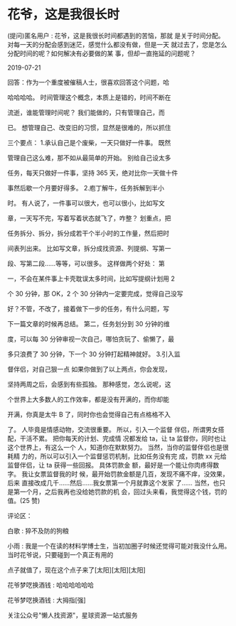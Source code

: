 # 花爷，这是我很长时

(提问)匿名用户 : 花爷，这是我很长时间都遇到的苦恼，那就 是关于时间分配。 对每一天的分配会感到迷茫，感觉什么都没有做，但是一天 就过去了，您是怎么分配时间的呢？如何解决有必要做的某 事，但却一直拖延的问题呢？

2019-07-21

回答：作为一个重度被催稿人士，很喜欢回答这个问题，哈

哈哈哈哈。 时间管理这个概念，本质上是错的，时间不断在

流逝，谁能管理时间呢？ 我们能做的，只有管理自己，而

已。 想管理自己、改变旧的习惯，显然是很难的，所以抓住

三个要点： 1.承认自己是个废柴，一天只做好一件事。 既然

管理自己这么难，那不如从最简单的开始。 别给自己设太多

任务，每天只做好一件事，坚持 365 天，绝对比你一天做十件

事然后歇一个月要好得多。 2.庖丁解牛，任务拆解到半小

时。 有人说了，一件事可以很大，也可以很小，比如写文

章，一天写不完，写着写着状态就飞了，咋整？ 划重点，把

任务拆分、拆分，拆分成若干个半小时的工作量，然后把时

间表列出来。 比如写文章，拆分成找资源、列提纲、写第一

段、写第二段……等等，可以很多。 这样做两个好处： 第

一，不会在某件事上卡壳耽误太多时间，比如写提纲计划用 2

个 30 分钟，那 OK，2 个 30 分钟内一定要完成，觉得自己没写

好？不管，不改了，接着做下一步的任务，有什么问题，写

下一篇文章的时候再总结。 第二，任务划分到 30 分钟的维

度，可以每 30 分钟审视一次自己，哪怕贪玩了、偷懒了，最

多只浪费了 30 分钟，下一个 30 分钟打起精神就好。 3.引入监

督伴侣，对自己狠一点 如果你做到了以上两点，你会发现，

坚持两周之后，会感到有些孤独。 那种感觉，怎么说呢，这

个世界上大多数人的工作效率，都是没有开满的，而你却能

开满，你真是太牛 B 了，同时你也会觉得自己有点格格不入

了。 人毕竟是情感动物，交流很重要。 所以，引入一个监督 伴侣，所谓男女搭配，干活不累。 把你每天的计划、完成情 况都发给 ta，让 ta 监督你，同时也让这个世界上，有这么一个 人，知道你在默默努力。 当然，当你的监督伴侣也是很耗精 力的，所以可以引入一个监督惩罚机制，比如任务没有完 成，罚款 xx 元给监督伴侣，让 ta 获得一些回报。 具体罚款金 额，最好是一个能让你肉疼得数字。 我让女票监督我的时 候，最开始罚款金额是几百，发现不痛不痒，没效果，后来 直接改成几千……然后……我女票第一个月就靠这个发家 了…… 当然，也只是第一个月，之后我再也没给她罚款的机 会，回过头来看，我觉得这个钱，罚的值。(25 赞)

评论区：

白歌 : 猝不及防的狗粮

小雨 : 我是一个在读的材料学博士生，当初加圈子时候还觉得可能对我没什么用。当时花爷说，只要碰到一个真正有用的

点子就值了，现在这个点子来了[太阳][太阳][太阳]

花爷梦呓换酒钱 : 哈哈哈哈哈哈

花爷梦呓换酒钱 : 大拇指[强]

关注公众号"懒人找资源"，星球资源一站式服务